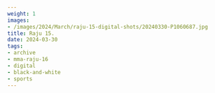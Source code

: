 ```yaml
---
weight: 1
images:
- /images/2024/March/raju-15-digital-shots/20240330-P1060687.jpg
title: Raju 15.
date: 2024-03-30
tags:
- archive
- mma-raju-16
- digital
- black-and-white
- sports
---
```

